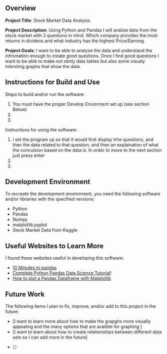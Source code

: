 ## Overview

**Project Title**: Stock Market Data Analysis

**Project Description**: Using Python and Pandas I will analize data from the stock market with 2 questions in mind. Which company provides the most returns in dividens and what industry has the highest Price/Earning.

**Project Goals**: I want to be able to analyse the data and understand the infromation enough to create good questions. Once I find good questions I want to be able to make not obnly data tables but also some visualy intersting graphs that show the data.

## Instructions for Build and Use

Steps to build and/or run the software:

1. You must have the proper Develop Enviorment set up (see section Below)
2.
3.

Instructions for using the software:

1. I set the program up so that it would first display trhe questions, and then the data related to that question, and then an explaination of what the conculsion based on the data is. In order to move to the next section just press enter
2.
3.

## Development Environment 

To recreate the development environment, you need the following software and/or libraries with the specified versions:

* Python
* Pandas
* Numpy
* matplotlib.pyplot
* Stock Market Data from Kaggle

## Useful Websites to Learn More

I found these websites useful in developing this software:

* [10 Minutes to pandas](https://pandas.pydata.org/pandas-docs/stable/user_guide/10min.html)
* [Complete Python Pandas Data Science Tutorial!](https://www.youtube.com/watch?v=vmEHCJofslg)
* [How to plot a Pandas Dataframe with Matplotlib](https://www.geeksforgeeks.org/how-to-plot-a-pandas-dataframe-with-matplotlib/)

## Future Work

The following items I plan to fix, improve, and/or add to this project in the future:

* [I want to learn more about how to make the grapghs more visually appealing and the many options that are avalible for graphing ] 
* [I want to learn about how to create relationships between different data sets so I can add more in the future] 
* [ ]
